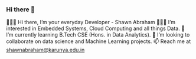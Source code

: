 ### Hi there 👋

<!--
**URK20CS3026SHAWN/URK20CS3026SHAWN** is a ✨ _special_ ✨ repository because its `README.md` (this file) appears on your GitHub profile.

Here are some ideas to get you started:

- 🔭 I’m currently working on ...
- 🌱 I’m currently learning ...
- 👯 I’m looking to collaborate on ...
- 🤔 I’m looking for help with ...
- 💬 Ask me about ...
- 📫 How to reach me: ...
- 😄 Pronouns: ...
- ⚡ Fun fact: ...
-->

🙋🏻‍♂️ Hi there, I’m your everyday Developer - Shawn Abraham
💁🏻‍♂️ I’m interested in Embedded Systems, Cloud Computing and all things Data.
🌱 I’m currently learning B.Tech CSE (Hons. in Data Analytics).
🦾 I’m looking to collaborate on data science and Machine Learning projects.
📫 Reach me at shawnabraham@karunya.edu.in
